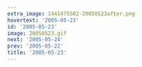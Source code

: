 ```yaml
---
extra_image: 1441475502-20050523after.png
hovertext: '2005-05-23'
id: '2005-05-23'
image: 20050523.gif
next: '2005-05-24'
prev: '2005-05-22'
title: '2005-05-23'
---
```

